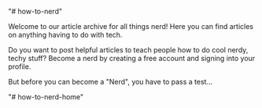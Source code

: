 "# how-to-nerd" 

Welcome to our article archive for all things nerd! 
Here you can find articles on anything having to do with tech. 

Do you want to post helpful articles to teach people how to do cool nerdy, techy stuff? Become a nerd by creating a free account and signing into your profile.

But before you can become a "Nerd", you have to pass a test...

"# how-to-nerd-home" 

